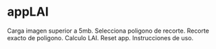 # appLAI
Carga imagen superior a 5mb.
Selecciona poligono de recorte.
Recorte exacto de poligono.
Calculo LAI.
Reset app.
Instrucciones de uso.
